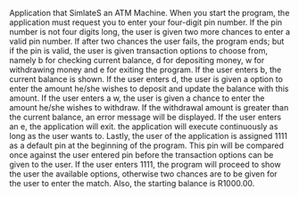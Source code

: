 Application that SimlateS an ATM Machine. When you start the program, the application must request you to
enter your four-digit pin number. If the pin number is not four digits long, the user is given two more chances to enter a valid pin number. If after two chances 
the user fails, the program ends; but if the pin is valid, the user is given transaction options to choose from, namely b for checking current balance, d for 
depositing money, w for withdrawing money and e for exiting the program. If the user enters b, the current balance is shown. If the user enters d, the user 
is given a option to enter the amount he/she wishes to deposit and update the balance with this amount. If the user enters a w, the user is given a chance to enter the amount he/she 
wishes to withdraw. If the withdrawal amount is greater than the current balance, an error message will be displayed. If the user enters an e, the application will exit. 
the application will execute continuously as long as the user wants to. Lastly, the user of the application is assigned 1111 as a default pin at the beginning of 
the program. This pin will be compared once against the user entered pin before the transaction options can be given to the user. If the user enters 1111, 
the program will proceed to show the user the available options, otherwise two chances are to be given for the user to enter the match. Also, the starting balance is R1000.00.
